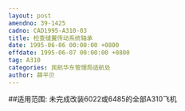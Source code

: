 ```yaml
---
layout: post
amendno: 39-1425
cadno: CAD1995-A310-03
title: 检查缝翼传动系统轴承
date: 1995-06-06 00:00:00 +0800
effdate: 1995-06-07 00:00:00 +0800
tag: A310
categories: 民航华东管理局适航处
author: 薛平贝
---
```


##适用范围:
未完成改装6022或6485的全部A310飞机

